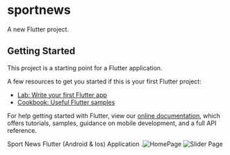 # sportnews

A new Flutter project.

## Getting Started

This project is a starting point for a Flutter application.

A few resources to get you started if this is your first Flutter project:

- [Lab: Write your first Flutter app](https://flutter.dev/docs/get-started/codelab)
- [Cookbook: Useful Flutter samples](https://flutter.dev/docs/cookbook)

For help getting started with Flutter, view our 
[online documentation](https://flutter.dev/docs), which offers tutorials, 
samples, guidance on mobile development, and a full API reference.

Sport News Flutter (Android & Ios) Application .![HomePage](https://i.ibb.co/dGYxgFh/appwrap-template-201907031354381.png)
![Slider Page](https://i.ibb.co/MgZcshH/appwrap-template-201907031354380.png)

